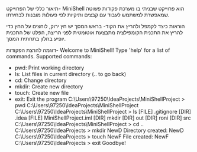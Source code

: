 תיאור כללי של הפרוייקט-
MiniShell הוא פרוייקט שבניתי בו מערכת פקודות פשוטה שמאפשרת למשתמש לעבוד עם קבצים ותיקיות לפי פעולות מובנות לבחירתו.

הוראות כיצד לקמפל ולהריץ את הקוד-
בראש המסך יש חץ ירוק, לוחצים על החץ כדי להריץ את התכנית
הקומפילציה מתבצעת אוטומטית לפני הריצה, הפלט של התכנית יופיע בחלון בתחתית המסך.

דוגמה להרצת הפקודות-
Welcome to MiniShell! Type 'help' for a list of commands.
Supported commands:
- pwd: Print working directory
- ls: List files in current directory (.. to go back)
- cd: Change directory
- mkdir: Create new directory
- touch: Create new file
- exit: Exit the program
C:\Users\97250\IdeaProjects\MiniShellProject > pwd
C:\Users\97250\IdeaProjects\MiniShellProject
C:\Users\97250\IdeaProjects\MiniShellProject > ls
[FILE] .gitignore
[DIR] .idea
[FILE] MiniShellProject.iml
[DIR] mkdir
[DIR] out
[DIR] roni
[DIR] src
C:\Users\97250\IdeaProjects\MiniShellProject > cd ..
C:\Users\97250\IdeaProjects > mkdir NewD
Directory created: NewD
C:\Users\97250\IdeaProjects > touch NewF
File created: NewF
C:\Users\97250\IdeaProjects > exit
Goodbye!
